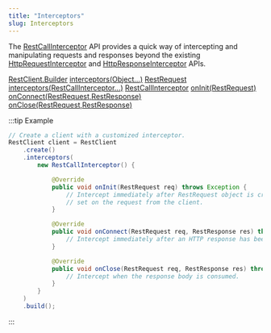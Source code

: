 ```yaml
---
title: "Interceptors"
slug: Interceptors
---
```


The <a href="/site/apidocs/org/apache/juneau/rest/client/RestCallInterceptor.html" target="_blank">RestCallInterceptor</a> API provides a quick way
of intercepting and manipulating requests and responses beyond the existing <a href="https://hc.apache.org/httpcomponents-core-4.4.x/current/httpcore/apidocs/org/apache/http/HttpRequestInterceptor.html" target="_blank">HttpRequestInterceptor</a> and <a href="https://hc.apache.org/httpcomponents-core-4.4.x/current/httpcore/apidocs/org/apache/http/HttpResponseInterceptor.html" target="_blank">HttpResponseInterceptor</a> APIs.

<tree>
<node-0><java-class><a href="/site/apidocs/org/apache/juneau/rest/client/RestClient.Builder.html" target="_blank">RestClient.Builder</a></java-class></node-0>
<node-1><java-method><a href="/site/apidocs/org/apache/juneau/rest/client/RestClient.Builder.html#interceptors(java.lang.Object...)" target="_blank">interceptors(Object...)</a></java-method></node-1>
<node-0><java-class><a href="/site/apidocs/org/apache/juneau/rest/client/RestRequest.html" target="_blank">RestRequest</a></java-class></node-0>
<node-1><java-method><a href="/site/apidocs/org/apache/juneau/rest/client/RestRequest.html#interceptors(org.apache.juneau.rest.client.RestCallInterceptor...)" target="_blank">interceptors(RestCallInterceptor...)</a></java-method></node-1>
<node-0><java-interface><a href="/site/apidocs/org/apache/juneau/rest/client/RestCallInterceptor.html" target="_blank">RestCallInterceptor</a></java-interface></node-0>
<node-1><java-method><a href="/site/apidocs/org/apache/juneau/rest/client/RestCallInterceptor.html#onInit(org.apache.juneau.rest.client.RestRequest)" target="_blank">onInit(RestRequest)</a></java-method></node-1>
<node-1><java-method><a href="/site/apidocs/org/apache/juneau/rest/client/RestCallInterceptor.html#onConnect(org.apache.juneau.rest.client.RestRequest,org.apache.juneau.rest.client.RestResponse)" target="_blank">onConnect(RestRequest,RestResponse)</a></java-method></node-1>
<node-1><java-method><a href="/site/apidocs/org/apache/juneau/rest/client/RestCallInterceptor.html#onClose(org.apache.juneau.rest.client.RestRequest,org.apache.juneau.rest.client.RestResponse)" target="_blank">onClose(RestRequest,RestResponse)</a></java-method></node-1>
</tree>

:::tip Example
```java
// Create a client with a customized interceptor.
RestClient client = RestClient
    .create()
    .interceptors(
        new RestCallInterceptor() {

            @Override
            public void onInit(RestRequest req) throws Exception {
                // Intercept immediately after RestRequest object is created and all headers/query/form-data has been
                // set on the request from the client.
            }

            @Override
            public void onConnect(RestRequest req, RestResponse res) throws Exception {
                // Intercept immediately after an HTTP response has been received.
            }

            @Override
            public void onClose(RestRequest req, RestResponse res) throws Exception {
                // Intercept when the response body is consumed.
            }
        }
    )
    .build();
```
:::
